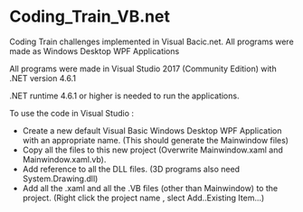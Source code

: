 # Coding_Train_VB.net
Coding Train challenges implemented in Visual Bacic.net. All programs were made as Windows Desktop WPF Applications

All programs were made in Visual Studio 2017 (Community Edition) with .NET version 4.6.1

.NET runtime 4.6.1 or higher is needed to run the applications.

To use the code in Visual Studio : 
- Create a new default Visual Basic Windows Desktop WPF Application with an appropriate name. (This should generate the Mainwindow files)
- Copy all the files to this new project (Overwrite Mainwindow.xaml and Mainwindow.xaml.vb).
- Add reference to all the DLL files. (3D programs also need System.Drawing.dll)
- Add all the .xaml and all the .VB files (other than Mainwindow) to the project. (Right click the project name , slect Add..Existing Item...)
